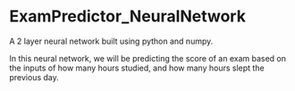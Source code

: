 # ExamPredictor_NeuralNetwork

A 2 layer neural network built using python and numpy.

In this neural network, we will be predicting the score of an exam based on the inputs of how many hours studied, and how many 
hours slept the previous day. 
